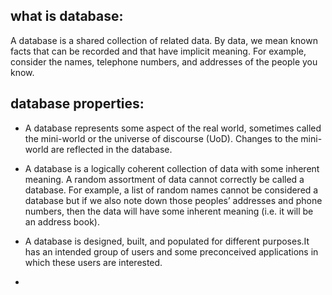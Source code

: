 ## what is database:

A database is a shared collection of related data. By data, we mean known facts that can be recorded and that have implicit meaning. For example, consider the names, telephone numbers, and addresses of the people you know.

## database properties:

- A database represents some aspect of the real world, sometimes called the mini-world or the universe of discourse (UoD). Changes to the mini-world are reflected in the database.

- A database is a logically coherent collection of data with some inherent meaning. A random assortment of data cannot correctly be called a database. For example, a list of random names cannot be considered a database but if we also note down those peoples’ addresses and phone numbers, then the data will have some inherent meaning (i.e. it will be an address book).

- A database is designed, built, and populated for different purposes.It has an intended group of users and some preconceived applications in which these users are interested.

- 